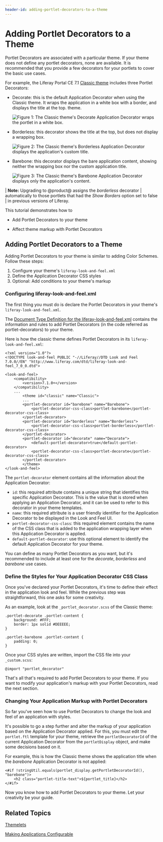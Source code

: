 ```yaml
---
header-id: adding-portlet-decorators-to-a-theme
---
```


# Adding Portlet Decorators to a Theme

Portlet Decorators are associated with a particular theme. If your theme
does not define any portlet decorators, none are available. It is recommended
that you provide a few decorators for your portlets to cover the basic use
cases.

For example, the Liferay Portal CE 7.1 
[Classic theme](https://github.com/liferay/liferay-portal/tree/7.1.x/modules/apps/frontend-theme/frontend-theme-classic)
includes three Portlet Decorators:

-   Decorate: this is the default Application Decorator when using the Classic 
    theme. It wraps the application in a white box with a border, and displays
    the title at the top. theme.

    ![Figure 1: The Classic theme's Decorate Application Decorator wraps the portlet in a white box.](../../../../images/application-decorator-decorate.png)

-   Borderless: this decorator shows the title at the top, but does not display
    a wrapping box.

    ![Figure 2: The Classic theme's Borderless Application Decorator displays the application's custom title.](../../../../images/application-decorator-borderless.png)

-   Barebone: this decorator displays the bare application content, showing 
    neither the wrapping box nor the custom application title. 

    ![Figure 3: The Classic theme's Barebone Application Decorator displays only the application's content.](../../../../images/application-decorator-barebone.png)

| **Note:** Upgrading to @product@ assigns the *borderless* decorator
| automatically to those portlets that had the *Show Borders* option set to false
| in previous versions of Liferay.

This tutorial demonstrates how to

- Add Portlet Decorators to your theme

- Affect theme markup with Portlet Decorators

## Adding Portlet Decorators to a Theme

Adding Portlet Decorators to your theme is similar to adding Color Schemes. Follow these steps:

1.  Configure your theme's `liferay-look-and-feel.xml`
2.  Define the Application Decorator CSS styles
3.  Optional: Add conditions to your theme's markup

### Configuring liferay-look-and-feel.xml

The first thing you must do is declare the Portlet Decorators in your theme's
`liferay-look-and-feel.xml`.

The 
[Document Type Definition for the liferay-look-and-feel.xml](@platform-ref@/7.1-latest/definitions/liferay-look-and-feel_7_0_0.dtd.html#portlet-decorator)
contains the information and rules to add Portlet Decorators
(in the code referred as portlet-decorators) to your theme.

Here is how the classic theme defines Portlet Decorators in its
`liferay-look-and-feel.xml`:

    <?xml version="1.0"?>
    <!DOCTYPE look-and-feel PUBLIC "-//Liferay//DTD Look and Feel 7.0.0//EN" "http://www.liferay.com/dtd/liferay-look-and-feel_7_0_0.dtd">

    <look-and-feel>
	    <compatibility>
		    <version>7.1.0+</version>
	    </compatibility>
	    ...
            <theme id="classic" name="Classic">
		    ...
		    <portlet-decorator id="barebone" name="Barebone">
			    <portlet-decorator-css-class>portlet-barebone</portlet-decorator-css-class>
		    </portlet-decorator>
		    <portlet-decorator id="borderless" name="Borderless">
			    <portlet-decorator-css-class>portlet-borderless</portlet-decorator-css-class>
		    </portlet-decorator>
		    <portlet-decorator id="decorate" name="Decorate">
			    <default-portlet-decorator>true</default-portlet-decorator>
			    <portlet-decorator-css-class>portlet-decorate</portlet-decorator-css-class>
		    </portlet-decorator>
            </theme>
    </look-and-feel>

The `portlet-decorator` element contains all the information about the
Application Decorator:

-   `id`: this required attribute contains a unique string that identifies this
    specific Application Decorator. This is the value that is stored when
    applying an Application Decorator, and it can be used to refer to this
    decorator in your theme templates.
-   `name`: this required attribute is a user friendly identifier for the
    Application Decorator to be displayed in the Look and Feel UI.
-   `portlet-decorator-css-class`: this required element contains the name of 
    the CSS class that is added to the application wrapping layer when this
    Application Decorator is applied.
-   `default-portlet-decorator`: use this optional element to identify the 
    default Application Decorator for your theme.

You can define as many Portlet Decorators as you want, but it's recommended
to include at least one for the *decorate*, *borderless* and *barebone* use
cases.

### Define the Styles for Your Application Decorator CSS Class

Once you've declared your Portlet Decorators, it's time to define their effect 
in the application look and feel. While the previous step was straightforward, 
this one asks for some creativity.

As an example, look at the `_portlet_decorator.scss` of the Classic theme:

    .portlet-decorate .portlet-content {
	    background: #FFF;
	    border: 1px solid #DEEEEE;
    }

    .portlet-barebone .portlet-content {
	    padding: 0;
    }

Once your CSS styles are written, import the CSS file into your `_custom.scss`:

    @import "portlet_decorator"

That's all that's required to add Portlet Decorators to your theme. If you
want to modify your application's markup with your Portlet Decorators, read
the next section.

### Changing Your Application Markup with Portlet Decorators

So far you've seen how to use Portlet Decorators to change the look and feel
of an application with styles.

It's possible to go a step further and alter the markup of your application
based on the Application Decorator applied. For this, you must edit the
`portlet.ftl` template for your theme, retrieve the `portletDecoratorId` of the
current Application Decorator from the `portletDisplay` object, and make some
decisions based on it.

For example, this is how the Classic theme shows the application title when the
*barebone* Application Decorator is not applied:

    <#if !stringUtil.equals(portlet_display.getPortletDecoratorId(), "barebone")>
        <h2 class="portlet-title-text">${portlet_title}</h2>
    </#if>

Now you know how to add Portlet Decorators to your theme. Let your creativity
be your guide.

## Related Topics

[Themelets](/docs/7-1/tutorials/-/knowledge_base/t/creating-reusable-pieces-of-code-for-your-themes)

[Making Applications Configurable](/docs/7-1/tutorials/-/knowledge_base/t/making-applications-configurable)
